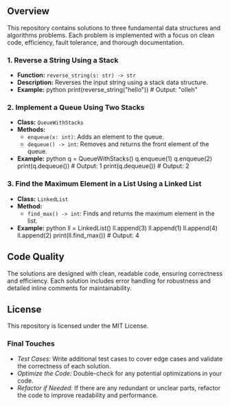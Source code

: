 

## Overview

This repository contains solutions to three fundamental data structures and algorithms problems. Each problem is implemented with a focus on clean code, efficiency, fault tolerance, and thorough documentation.

### 1. Reverse a String Using a Stack

- **Function:** `reverse_string(s: str) -> str`
- **Description:** Reverses the input string using a stack data structure.
- **Example:**
  python
 print(reverse_string("hello"))  # Output: "olleh"
  

### 2. Implement a Queue Using Two Stacks

- **Class:** `QueueWithStacks`
- **Methods:**
  - `enqueue(x: int)`: Adds an element to the queue.
  - `dequeue() -> int`: Removes and returns the front element of the queue.
- **Example:**
 python
  q = QueueWithStacks()
  q.enqueue(1)
  q.enqueue(2)
  print(q.dequeue())  # Output: 1
  print(q.dequeue())  # Output: 2
  

### 3. Find the Maximum Element in a List Using a Linked List

- **Class:** `LinkedList`
- **Method:**
  - `find_max() -> int`: Finds and returns the maximum element in the list.
- **Example:**
  python
  ll = LinkedList()
  ll.append(3)
  ll.append(1)
  ll.append(4)
  ll.append(2)
  print(ll.find_max())  # Output: 4
## Code Quality

The solutions are designed with clean, readable code, ensuring correctness and efficiency. Each solution includes error handling for robustness and detailed inline comments for maintainability.

## License

This repository is licensed under the MIT License.


### Final Touches

- *Test Cases:* Write additional test cases to cover edge cases and validate the correctness of each solution.
- *Optimize the Code:* Double-check for any potential optimizations in your code.
- *Refactor if Needed:* If there are any redundant or unclear parts, refactor the code to improve readability and performance.
